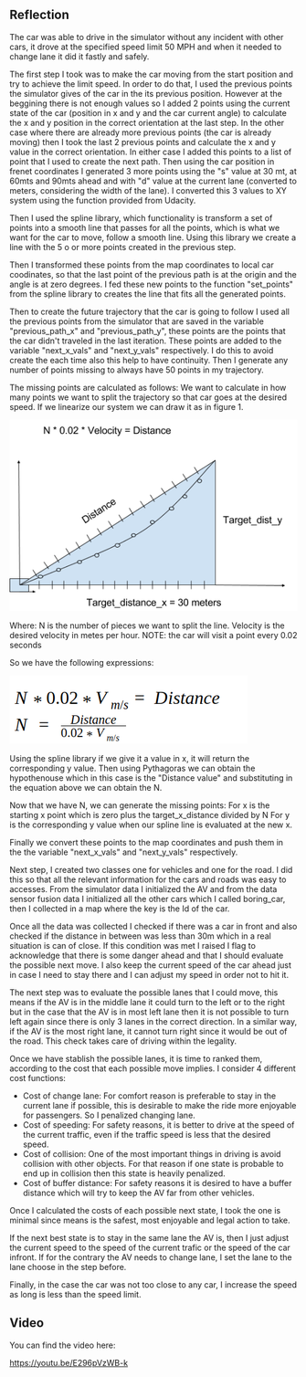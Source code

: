 [//]: # (Image References)

[image1]: ./Images/points.png
[image2]: ./Images/equation.png

## Reflection
The car was able to drive in the simulator without any incident with other cars, it drove at the specified speed limit 50 MPH and when it needed to change lane it did it fastly and safely. 

The first step I took was to make the car moving from the start position and try to achieve the limit speed. In order to do that, I used the previous points the simulator gives of the car in the its previous position. However at the beggining there is not enough values so I added 2 points using the current state of the car (position in x and y and the car current angle) to calculate the x and y position in the correct orientation at the last step. In the other case where there are already more previous points (the car is already moving) then I took the last 2 previous points and calculate the x and y value in the correct orientation. In either case I added this points to a list of point that I used to create the next path. Then using the car position in frenet coordinates I generated 3 more points using the "s" value at 30 mt, at 60mts and 90mts ahead and with "d" value at the current lane (converted to meters, considering the width of the lane). I converted this 3 values to XY system using the function provided from Udacity.


Then I used the spline library, which functionality is transform a set of points into a smooth line that passes for all the points, which is what we want for the car to move, follow a smooth line. Using this library we create a line with the 5 o or more points created in the previous step.


Then I transformed these points from the map coordinates to local car coodinates, so that the last point of the previous path is at the origin and the angle is at zero degrees. I fed these new points to the function "set_points" from the spline library to creates the line that fits all the generated points. 

Then to create the future trajectory that the car is going to follow I used all the previous points from the simulator that are saved in the variable "previous_path_x" and "previous_path_y", these points are the points that the car didn't traveled in the last iteration. These points are added to the variable  "next_x_vals" and "next_y_vals" respectively. I do this to avoid create the each time also this help to have continuity. Then I generate any number of points missing to always have 50 points in my trajectory. 

The missing points are calculated as follows:
We  want to calculate in how many points we want to split the trajectory so that car goes at the desired speed. If we linearize our system we can draw it as in figure 1.

![alt text][image1]

Where:
N is the number of pieces we want to split the line.
Velocity is the desired velocity in metes per hour.
NOTE: the car will visit a point every 0.02 seconds

So we have the following expressions:

![alt text][image2]


Using the spline library if we give it a value in x, it will return the corresponding y value. Then using Pythagoras we can obtain the hypothenouse which in this case is the "Distance value" and substituting  in the equation above we can obtain the N.

Now that we have N, we can generate the missing points:
For x is the starting x point which is zero plus the target_x_distance divided by N
For y is the corresponding y value when our spline line is evaluated at the new x.

Finally we convert these points to the map coordinates and push them in the the variable "next_x_vals" and "next_y_vals" respectively. 


Next step, I created two classes one for vehicles and one for the road. I did this so that all the relevant information for the cars and roads was easy to accesses. From the simulator data I initialized the AV and from the data sensor fusion data I initialized all the other cars which I called boring_car, then I collected in a map where the key is the Id of the car. 

Once all the data was collected I checked if there was a car in front and also checked if the distance in between was less than 30m which in a real situation is can of close. If this condition was met I raised I flag to acknowledge that there is some danger ahead and that I should evaluate the possible next move. I also keep the current speed of the car ahead just in case I need to stay there and I can adjust my speed in order not to hit it.

The next step was to evaluate the possible lanes that I could move, this means if the AV is in the middle lane it could turn to the left or to the right but in the case that the AV is in most left lane then it is not possible to turn left again since there is only 3 lanes in the correct direction. In a similar way, if the AV is the most right lane, it cannot turn right since it would be out of the road. This check takes care of driving within the legality.

Once we have stablish the possible lanes, it is time to ranked them, according to the cost that each possible move implies. I consider 4 different cost functions:
   - Cost of change lane: For comfort reason is preferable to stay in the current lane if possible, this is desirable to make the ride more enjoyable for passengers. So I penalized changing lane.
   - Cost of speeding: For safety reasons, it is better to drive at the speed of the current traffic, even if the traffic speed is less that the desired speed.
   - Cost of collision: One of the most important things in driving is avoid collision with other objects. For that reason if one state is probable to end up in collision then this state is heavily penalized.
   - Cost of buffer distance: For safety reasons it is desired to have a buffer distance which will try to keep the AV far from other vehicles.   
   
Once I calculated the costs of each possible next state, I took the one is minimal since means is the safest, most enjoyable and legal action to take.

If the next best state is to stay in the same lane the AV is, then I just adjust the current speed to the speed of the current trafic or the speed of the car infront. If for the contrary the AV needs to change lane, I set the lane to the lane choose in the step before.


Finally, in the case the car was not too close to any car, I increase the speed as long is less than the speed limit.




## Video

You can find the video here:

https://youtu.be/E296pVzWB-k
